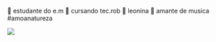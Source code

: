 🎒 estudante do e.m
🚀 cursando tec.rob
🦁 leonina 
🎷 amante de musica 
#amoanatureza

<!---
amandocca/amandocca is a ✨ special ✨ repository because its `README.md` (this file) appears on your GitHub profile.
You can click the Preview link to take a look at your changes.
--->
![](https://media1.tenor.com/m/nS3oOFPq0HAAAAAd/bolsonaro-face-mask.gif)
